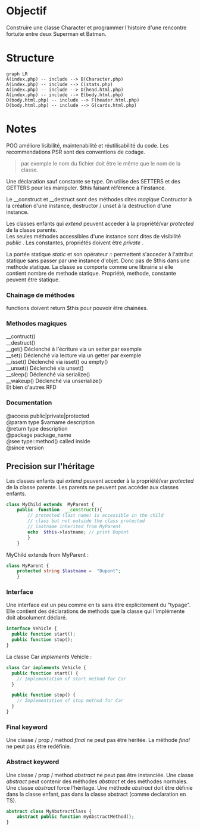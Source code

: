 # Objectif

Construire une classe Character et programmer l'histoire d'une rencontre fortuite entre deux Superman et Batman.


# Structure

```mermaid
graph LR
A(index.php) -- include --> B(Character.php)
A(index.php) -- include --> C(stats.php)
A(index.php) -- include --> D(head.html.php)
A(index.php) -- include --> E(body.html.php)
D(body.html.php) -- include --> F(header.html.php)
D(body.html.php) -- include --> G(cards.html.php)
```

#  Notes

  

<p>
POO améliore lisibilité, maintenabilité et réutilisabilité du code.
Les recommendations PSR sont des conventions de codage.
</p>

> par exemple le nom du fichier doit être le même que
le nom de la classe.

<p>
Une déclaration sauf constante se type. On utilise des SETTERS et des GETTERS pour les manipuler. $this faisant référence à l'instance.
</p>
<p>
Le __construct et __destruct sont des méthodes dites <i>magique</i> Contructor à la création d'une instance, destructor / unset à la destruction d'une instance.
</p>
<p>
Les classes enfants qui <i>extend</i> peuvent acceder à la propriété/var <i>protected</i> de la classe parente.
<br> Les seules méthodes accessibles d'une instance sont dites de visibilité <i>public</i> . Les constantes, propriétés doivent être <i>private</i> . 
</p>
<p>
La portée statique <i>static</i> et son opérateur <i>::</i> permettent s'acceder à l'attribut statique sans passer par une instance d'objet. Donc pas de $this dans une methode statique. La classe se comporte comme une librairie si elle contient nombre de methode statique. Propriété, methode, constante peuvent être statique.
</p>

### Chainage de méthodes

functions doivent return $this pour pouvoir être chainées.

### Methodes magiques

__contruct()<br> __destruct()<br>
__get() Déclenché à l'écriture via un setter par exemple <br> __set() Déclenché via lecture via un getter par exemple <br>
__isset() Déclenché via isset() ou empty() <br> __unset() Déclenché via unset() <br>
__sleep() Déclenché via serialize() <br> __wakeup() Déclenché via unserialize() <br>
Et bien d'autres RFD 

### Documentation

@access public|private|protected<br>
@param type $varname description<br>
@return type description<br>
@package package_name<br>
@see type::method() called inside<br>
@since version<br>

## Precision sur l'héritage
<p>
Les classes enfants qui <i>extend</i> peuvent acceder à la propriété/var <i>protected</i> de la classe parente. Les parents ne peuvent pas accéder aux classes enfants.
</p>

```php
class MyChild extends  MyParent {
	public  function  __construct(){
		// protected (last name) is accessible in the child
		// class but not outside the class protected 
		// lastname inherited from MyParent
		echo  $this->lastname; // print Dupont
		}
	}
```
MyChild extends from MyParent :

```php
class MyParent {
	protected string $lastname =  "Dupont";
	}
```
### Interface

Une interface est un peu comme en ts sans être explicitement du "typage". Elle contient des déclarations de methods que la classe qui l'implémente doit absolument déclaré.

```php
interface Vehicle {
  public function start();
  public function stop();
}
```
La classe Car <i>implements</i> Vehicle :

```php
class Car implements Vehicle {
  public function start() {
    // Implementation of start method for Car
  }

  public function stop() {
    // Implementation of stop method for Car
  }
}
```
### Final keyword

Une classe / prop / method <i>final</i> ne peut pas être héritée. La méthode <i>final</i> ne peut pas être redéfinie.

### Abstract keyword

Une classe / prop / method <i>abstract</i> ne peut pas être instanciée. Une classe <i>abstract</i> peut contenir des méthodes <i>abstract</i> et des méthodes normales. Une classe <i>abstract</i> force l'héritage. Une méthode <i>abstract</i> doit être définie dans la classe enfant, pas dans la classe abstract (comme declaration en TS).


```php	
abstract class MyAbstractClass {
    abstract public function myAbstractMethod();
}
```





